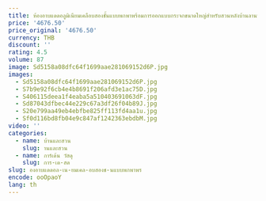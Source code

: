 ```yaml
---
title: ห้องอาบแดดอลูมิเนียมเคลือบสองชั้นแบบพกพาพร้อมการออกแบบกระจกขนาดใหญ่สําหรับสวนหลังบ้านลานบ้าน
price: '4676.50'
price_original: '4676.50'
currency: THB
discount: ''
rating: 4.5
volume: 87
image: Sd5158a08dfc64f1699aae281069152d6P.jpg
images:
  - Sd5158a08dfc64f1699aae281069152d6P.jpg
  - S7b9e92f6cb4e4b8691f206afd3e1ac75D.jpg
  - S406115deea1f4eaba5a510403691063dF.jpg
  - Sd87043dfbec44e229c67a3df26f04b89J.jpg
  - S20e799aa49eb4ebfbe825ff113fd4aa1u.jpg
  - Sf0d116bd8fb04e9c847af1242363ebdbM.jpg
video: ''
categories:
  - name: บ้านและสวน
    slug: านและสวน
  - name: การ์เด้น วัสดุ
    slug: การ-เด-สด
slug: องอาบแดดอล-เน-ยมเคล-อบสองช-นแบบพกพาพร
encode: ooOpaoY
lang: th
---
```

  